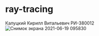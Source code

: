 # ray-tracing
Калуцкий Кирилл Витальевич РИ-380012
![Снимок экрана 2021-06-19 095830](https://user-images.githubusercontent.com/56914589/122633885-5add9200-d0f4-11eb-9493-ff575e17445e.png)
